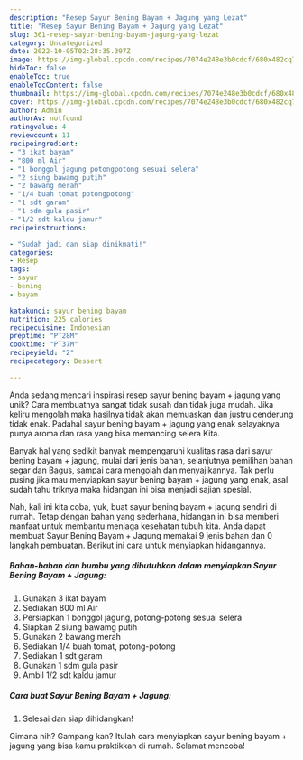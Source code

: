 ```yaml
---
description: "Resep Sayur Bening Bayam + Jagung yang Lezat"
title: "Resep Sayur Bening Bayam + Jagung yang Lezat"
slug: 361-resep-sayur-bening-bayam-jagung-yang-lezat
category: Uncategorized
date: 2022-10-05T02:28:35.397Z
image: https://img-global.cpcdn.com/recipes/7074e248e3b0cdcf/680x482cq70/sayur-bening-bayam-jagung-foto-resep-utama.jpg
hideToc: false
enableToc: true
enableTocContent: false
thumbnail: https://img-global.cpcdn.com/recipes/7074e248e3b0cdcf/680x482cq70/sayur-bening-bayam-jagung-foto-resep-utama.jpg
cover: https://img-global.cpcdn.com/recipes/7074e248e3b0cdcf/680x482cq70/sayur-bening-bayam-jagung-foto-resep-utama.jpg
author: Admin
authorAv: notfound
ratingvalue: 4
reviewcount: 11
recipeingredient:
- "3 ikat bayam"
- "800 ml Air"
- "1 bonggol jagung potongpotong sesuai selera"
- "2 siung bawamg putih"
- "2 bawang merah"
- "1/4 buah tomat potongpotong"
- "1 sdt garam"
- "1 sdm gula pasir"
- "1/2 sdt kaldu jamur"
recipeinstructions:

- "Sudah jadi dan siap dinikmati!"
categories:
- Resep
tags:
- sayur
- bening
- bayam

katakunci: sayur bening bayam 
nutrition: 225 calories
recipecuisine: Indonesian
preptime: "PT28M"
cooktime: "PT37M"
recipeyield: "2"
recipecategory: Dessert

---
```





Anda sedang mencari inspirasi resep sayur bening bayam + jagung yang unik? Cara membuatnya sangat tidak susah dan tidak juga mudah. Jika keliru mengolah maka hasilnya tidak akan memuaskan dan justru cenderung tidak enak. Padahal sayur bening bayam + jagung yang enak selayaknya punya aroma dan rasa yang bisa memancing selera Kita.





Banyak hal yang sedikit banyak mempengaruhi kualitas rasa dari sayur bening bayam + jagung, mulai dari jenis bahan, selanjutnya pemilihan bahan segar dan Bagus, sampai cara mengolah dan menyajikannya. Tak perlu pusing jika mau menyiapkan sayur bening bayam + jagung yang enak,      asal sudah tahu triknya maka hidangan ini bisa menjadi sajian spesial.





















Nah, kali ini kita coba, yuk, buat sayur bening bayam + jagung sendiri di rumah. Tetap dengan bahan yang sederhana, hidangan ini bisa memberi manfaat untuk membantu menjaga kesehatan tubuh kita. Anda dapat membuat Sayur Bening Bayam + Jagung memakai 9 jenis bahan dan 0 langkah pembuatan. Berikut ini cara untuk menyiapkan hidangannya.

<!--inarticleads1-->

##### Bahan-bahan dan bumbu yang dibutuhkan dalam menyiapkan Sayur Bening Bayam + Jagung:

1. Gunakan 3 ikat bayam
1. Sediakan 800 ml Air
1. Persiapkan 1 bonggol jagung, potong-potong sesuai selera
1. Siapkan 2 siung bawamg putih
1. Gunakan 2 bawang merah
1. Sediakan 1/4 buah tomat, potong-potong
1. Sediakan 1 sdt garam
1. Gunakan 1 sdm gula pasir
1. Ambil 1/2 sdt kaldu jamur




<!--inarticleads2-->

##### Cara buat Sayur Bening Bayam + Jagung:


1. Selesai dan siap dihidangkan!



Gimana nih? Gampang kan? Itulah cara menyiapkan sayur bening bayam + jagung yang bisa kamu praktikkan di rumah. Selamat mencoba!
